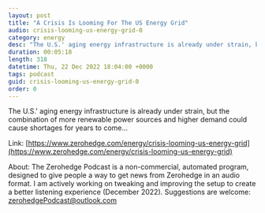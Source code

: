 ```yaml
---
layout: post
title: "A Crisis Is Looming For The US Energy Grid"
audio: crisis-looming-us-energy-grid-0
category: energy
desc: "The U.S.' aging energy infrastructure is already under strain, but the combination of more renewable power sources and higher demand could cause shortages for years to come..."
duration: 00:05:18
length: 318
datetime: Thu, 22 Dec 2022 18:04:00 +0000
tags: podcast
guid: crisis-looming-us-energy-grid-0
order: 0
---
```

The U.S.' aging energy infrastructure is already under strain, but the combination of more renewable power sources and higher demand could cause shortages for years to come...

Link: [https://www.zerohedge.com/energy/crisis-looming-us-energy-grid](https://www.zerohedge.com/energy/crisis-looming-us-energy-grid)

About: The Zerohedge Podcast is a non-commercial, automated program, designed to give people a way to get news from Zerohedge in an audio format.  I am actively working on tweaking and improving the setup to create a better listening experience (December 2022).  Suggestions are welcome: [zerohedgePodcast@outlook.com](mailto:zerohedgePodcast@outlook.com)